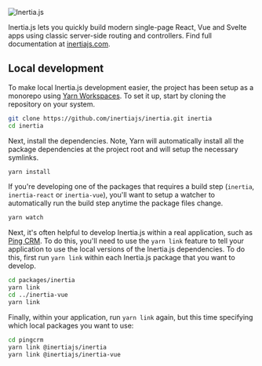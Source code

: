 ![Inertia.js](https://raw.githubusercontent.com/inertiajs/inertia/master/logo.png)

Inertia.js lets you quickly build modern single-page React, Vue and Svelte apps using classic server-side routing and controllers. Find full documentation at [inertiajs.com](https://inertiajs.com/).

## Local development

To make local Inertia.js development easier, the project has been setup as a monorepo using [Yarn Workspaces](https://classic.yarnpkg.com/en/docs/workspaces/). To set it up, start by cloning the repository on your system.

```sh
git clone https://github.com/inertiajs/inertia.git inertia
cd inertia
```

Next, install the dependencies. Note, Yarn will automatically install all the package dependencies at the project root and will setup the necessary symlinks.

```sh
yarn install
```

If you're developing one of the packages that requires a build step (`inertia`, `inertia-react` or `inertia-vue`), you'll want to setup a watcher to automatically run the build step anytime the package files change.

```sh
yarn watch
```

Next, it's often helpful to develop Inertia.js within a real application, such as [Ping CRM](https://github.com/inertiajs/pingcrm). To do this, you'll need to use the `yarn link` feature to tell your application to use the local versions of the Inertia.js dependencies. To do this, first run `yarn link` within each Inertia.js package that you want to develop.

```sh
cd packages/inertia
yarn link
cd ../inertia-vue
yarn link
```

Finally, within your application, run `yarn link` again, but this time specifying which local packages you want to use:

```sh
cd pingcrm
yarn link @inertiajs/inertia
yarn link @inertiajs/inertia-vue
```
